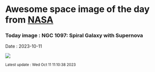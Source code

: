 
# Awesome space image of the day from [NASA](https://api.nasa.gov/)

### Today image : NGC 1097: Spiral Galaxy with Supernova
Date : 2023-10-11

![](https://apod.nasa.gov/apod/image/2310/Ngc1097wSn_Miller_1008.gif)

<small>Latest update : Wed Oct 11 11:10:38 2023</small>
        